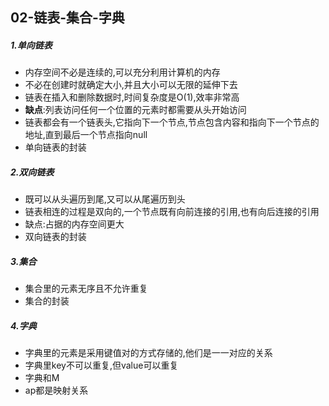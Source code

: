 ## 02-链表-集合-字典

##### 1.单向链表

- 内存空间不必是连续的,可以充分利用计算机的内存
- 不必在创建时就确定大小,并且大小可以无限的延伸下去
- 链表在插入和删除数据时,时间复杂度是O(1),效率非常高
- **缺点**:列表访问任何一个位置的元素时都需要从头开始访问
- 链表都会有一个链表头,它指向下一个节点,节点包含内容和指向下一个节点的地址,直到最后一个节点指向null
- 单向链表的封装

##### 2.双向链表

- 既可以从头遍历到尾,又可以从尾遍历到头
- 链表相连的过程是双向的,一个节点既有向前连接的引用,也有向后连接的引用
- 缺点:占据的内存空间更大
- 双向链表的封装

##### 3.集合

- 集合里的元素无序且不允许重复
- 集合的封装

##### 4.字典

- 字典里的元素是采用键值对的方式存储的,他们是一一对应的关系
- 字典里key不可以重复,但value可以重复
- 字典和M
- ap都是映射关系